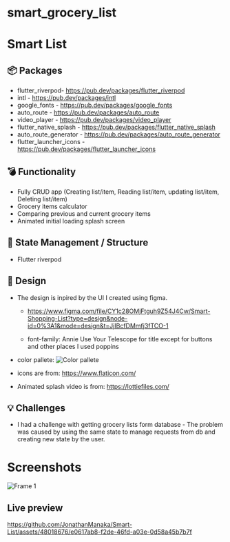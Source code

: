 
# smart_grocery_list

# Smart List




## 📦 Packages

- flutter_riverpod- https://pub.dev/packages/flutter_riverpod
- intl - https://pub.dev/packages/intl
- google_fonts - https://pub.dev/packages/google_fonts
- auto_route - https://pub.dev/packages/auto_route
- video_player - https://pub.dev/packages/video_player
- flutter_native_splash - https://pub.dev/packages/flutter_native_splash
- auto_route_generator - https://pub.dev/packages/auto_route_generator
- flutter_launcher_icons - https://pub.dev/packages/flutter_launcher_icons

## 💣 Functionality

- Fully CRUD app (Creating list/item, Reading list/item, updating list/item, Deleting list/item)
- Grocery items calculator
- Comparing previous and current grocery items
- Animated initial loading splash screen



## 🚀 State Management / Structure
- Flutter riverpod

## 🎨 Design

- The design is inpired by the UI I created using figma.
    - https://www.figma.com/file/CY1c28OMjFtguh9Z54J4Cw/Smart-Shopping-List?type=design&node-id=0%3A1&mode=design&t=JjIBcfDMmfj3fTCO-1

    - font-family: Annie Use Your Telescope for title except for buttons and other places I used poppins
- color pallete: ![Color pallete](https://github.com/JonathanManaka/Smart-List/assets/48018676/03baadba-562a-467d-b906-c938974175ae)

- icons are from: https://www.flaticon.com/
- Animated splash video is from: https://lottiefiles.com/


## 💡 Challenges

- I had a challenge with getting grocery lists form database - The problem was caused by using the same state to manage requests from db and creating new state by the user.


# Screenshots
![Frame 1](https://github.com/JonathanManaka/Smart-List/assets/48018676/272f95ce-4c12-43ed-be26-f6641c2624e7)


## Live preview


https://github.com/JonathanManaka/Smart-List/assets/48018676/e0617ab8-f2de-46fd-a03e-0d58a45b7b7f
